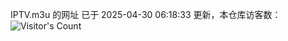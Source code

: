 IPTV.m3u 的网址 已于 2025-04-30 06:18:33 更新，本仓库访客数：![Visitor's Count](https://profile-counter.glitch.me/hero1898_tv/count.svg)
